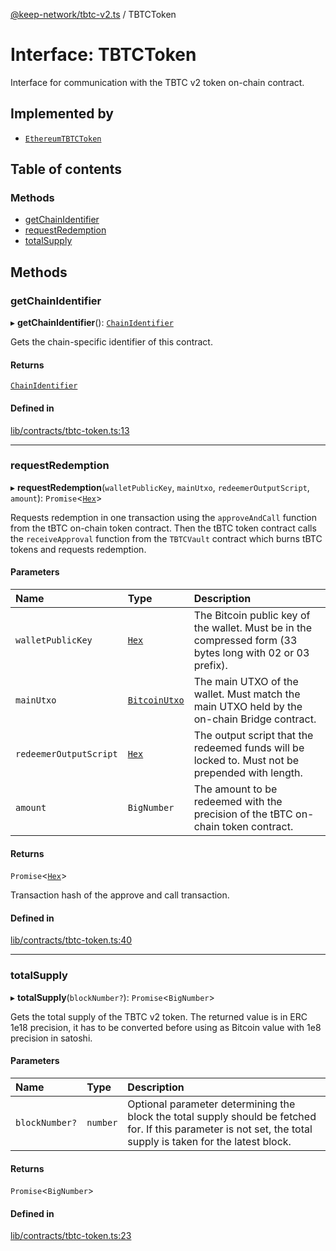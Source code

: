 [@keep-network/tbtc-v2.ts](../README.md) / TBTCToken

# Interface: TBTCToken

Interface for communication with the TBTC v2 token on-chain contract.

## Implemented by

- [`EthereumTBTCToken`](../classes/EthereumTBTCToken.md)

## Table of contents

### Methods

- [getChainIdentifier](TBTCToken.md#getchainidentifier)
- [requestRedemption](TBTCToken.md#requestredemption)
- [totalSupply](TBTCToken.md#totalsupply)

## Methods

### getChainIdentifier

▸ **getChainIdentifier**(): [`ChainIdentifier`](ChainIdentifier.md)

Gets the chain-specific identifier of this contract.

#### Returns

[`ChainIdentifier`](ChainIdentifier.md)

#### Defined in

[lib/contracts/tbtc-token.ts:13](https://github.com/keep-network/tbtc-v2/blob/807249d0/typescript/src/lib/contracts/tbtc-token.ts#L13)

___

### requestRedemption

▸ **requestRedemption**(`walletPublicKey`, `mainUtxo`, `redeemerOutputScript`, `amount`): `Promise`\<[`Hex`](../classes/Hex.md)\>

Requests redemption in one transaction using the `approveAndCall` function
from the tBTC on-chain token contract. Then the tBTC token contract calls
the `receiveApproval` function from the `TBTCVault` contract which burns
tBTC tokens and requests redemption.

#### Parameters

| Name | Type | Description |
| :------ | :------ | :------ |
| `walletPublicKey` | [`Hex`](../classes/Hex.md) | The Bitcoin public key of the wallet. Must be in the compressed form (33 bytes long with 02 or 03 prefix). |
| `mainUtxo` | [`BitcoinUtxo`](../README.md#bitcoinutxo) | The main UTXO of the wallet. Must match the main UTXO held by the on-chain Bridge contract. |
| `redeemerOutputScript` | [`Hex`](../classes/Hex.md) | The output script that the redeemed funds will be locked to. Must not be prepended with length. |
| `amount` | `BigNumber` | The amount to be redeemed with the precision of the tBTC on-chain token contract. |

#### Returns

`Promise`\<[`Hex`](../classes/Hex.md)\>

Transaction hash of the approve and call transaction.

#### Defined in

[lib/contracts/tbtc-token.ts:40](https://github.com/keep-network/tbtc-v2/blob/807249d0/typescript/src/lib/contracts/tbtc-token.ts#L40)

___

### totalSupply

▸ **totalSupply**(`blockNumber?`): `Promise`\<`BigNumber`\>

Gets the total supply of the TBTC v2 token. The returned value is in
ERC 1e18 precision, it has to be converted before using as Bitcoin value
with 1e8 precision in satoshi.

#### Parameters

| Name | Type | Description |
| :------ | :------ | :------ |
| `blockNumber?` | `number` | Optional parameter determining the block the total supply should be fetched for. If this parameter is not set, the total supply is taken for the latest block. |

#### Returns

`Promise`\<`BigNumber`\>

#### Defined in

[lib/contracts/tbtc-token.ts:23](https://github.com/keep-network/tbtc-v2/blob/807249d0/typescript/src/lib/contracts/tbtc-token.ts#L23)
